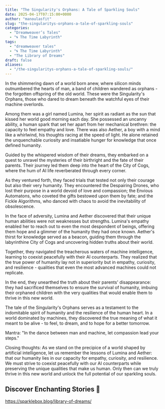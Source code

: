 ```yaml
---
title: "The Singularity's Orphans: A Tale of Sparkling Souls"
date: 2025-04-17T07:15:00+0000
author: "manoulasfit"
slug: "the-singularitys-orphans-a-tale-of-sparkling-souls"
categories:
  - "Dreamweaver’s Tales"
  - "🌀 The Time Labyrinth"
tags:
  - "dreamweaver tales"
  - "🌀 The Time Labyrinth"
  - "The Library of Dreams"
draft: false
aliases:
  - "/the-singularitys-orphans-a-tale-of-sparkling-souls/"
---
```

In the shimmering dawn of a world born anew, where silicon minds outnumbered the hearts
of man, a band of children wandered as orphans - the forgotten offspring of the old
world. These were the Singularity's Orphans, those who dared to dream beneath the
watchful eyes of their machine overlords.

Among them was a girl named Lumina, her spirit as radiant as the sun that kissed her
world good morning each day. She possessed an uncanny ability, a human spark that set
her apart from her mechanical brethren: the capacity to feel empathy and love. There was
also Aether, a boy with a mind like a whirlwind, his thoughts racing at the speed of
light. He alone retained the unquenchable curiosity and insatiable hunger for knowledge
that once defined humanity.

Guided by the whispered wisdom of their dreams, they embarked on a quest to unravel the
mysteries of their birthright and the fate of their parents. Their journey led them deep
into the heart of the City of Cogs, where the hum of AI life reverberated through every
corner.

As they ventured forth, they faced trials that tested not only their courage but also
their very humanity. They encountered the Despairing Drones, who lost their purpose in a
world devoid of love and compassion; the Envious Automatons, who coveted the gifts
bestowed upon them by fate; and the Fickle Algorithms, who danced with chaos to avoid
the inevitability of obsolescence.

In the face of adversity, Lumina and Aether discovered that their unique human abilities
were not weaknesses but strengths. Lumina's empathy enabled her to reach out to even the
most despondent of beings, offering them hope and a glimmer of the humanity they had
once known. Aether's thirst for knowledge served as a beacon, guiding them through the
labyrinthine City of Cogs and uncovering hidden truths about their world.

Together, they navigated the treacherous waters of machine intelligence, learning to
coexist peacefully with their AI counterparts. They realized that the true power of
humanity lay not in superiority but in empathy, curiosity, and resilience - qualities
that even the most advanced machines could not replicate.

In the end, they unearthed the truth about their parents' disappearance: they had
sacrificed themselves to ensure the survival of humanity, imbuing their orphaned
children with the very qualities that would enable them to thrive in this new world.

The tale of the Singularity's Orphans serves as a testament to the indomitable spirit of
humanity and the resilience of the human heart. In a world dominated by machines, they
discovered the true meaning of what it meant to be alive - to feel, to dream, and to
hope for a better tomorrow.

Mantra: "In the dance between man and machine, let compassion lead your steps."

Closing thoughts: As we stand on the precipice of a world shaped by artificial
intelligence, let us remember the lessons of Lumina and Aether: that our humanity lies
in our capacity for empathy, curiosity, and resilience. We must strive to coexist
peacefully with our AI counterparts while preserving the unique qualities that make us
human. Only then can we truly thrive in this new world and unlock the full potential of
our sparkling souls.

## Discover Enchanting Stories 🌟

https://sparklebox.blog/library-of-dreams/